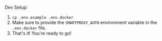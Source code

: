 Dev Setup:

1. `cp .env.example .env.docker`
2. Make sure to provide the `SMARTPROXY_AUTH` environment variable in the `.env.docker` file.
3. That's it! You're ready to go!

